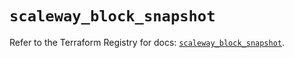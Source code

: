 # `scaleway_block_snapshot`

Refer to the Terraform Registry for docs: [`scaleway_block_snapshot`](https://registry.terraform.io/providers/scaleway/scaleway/2.53.0/docs/resources/block_snapshot).
